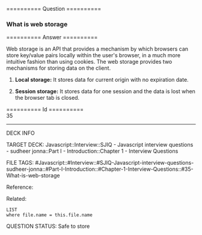 ========== Question ==========  

### What is web storage  

========== Answer ==========  

Web storage is an API that provides a mechanism by which browsers can store
key/value pairs locally within the user's browser, in a much more intuitive
fashion than using cookies. The web storage provides two mechanisms for storing
data on the client.

1. **Local storage:** It stores data for current origin with no expiration date.

2. **Session storage:** It stores data for one session and the data is lost when
    the browser tab is closed.

========== Id ==========  
35

---

DECK INFO

TARGET DECK: Javascript::Interview::SJIQ - Javascript interview questions - sudheer jonna::Part I - Introduction::Chapter 1 - Interview Questions

FILE TAGS: #Javascript::#Interview::#SJIQ-Javascript-interview-questions-sudheer-jonna::#Part-I-Introduction::#Chapter-1-Interview-Questions::#35-What-is-web-storage

Reference:

Related:

```dataview
LIST
where file.name = this.file.name
```

QUESTION STATUS: Safe to store
